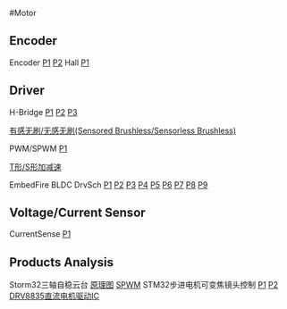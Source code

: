  #Motor
## Encoder
Encoder
[P1](https://user-images.githubusercontent.com/32056331/112433924-e063d700-8d7d-11eb-9915-9475f78eb9a4.png)
[P2](https://user-images.githubusercontent.com/32056331/112433959-ec4f9900-8d7d-11eb-9b58-32233ac91ec5.png)
Hall
[P1](https://user-images.githubusercontent.com/32056331/113250808-c41ee780-92f3-11eb-8e23-5d848ea15d42.png)

## Driver
H-Bridge
[P1](https://user-images.githubusercontent.com/32056331/116339443-00206c00-a810-11eb-918b-7011c66e76bf.png)
[P2](https://user-images.githubusercontent.com/32056331/117787908-7ba30400-b279-11eb-9db7-c996e926c7c3.jpg)
[P3](https://user-images.githubusercontent.com/32056331/117788182-bb69eb80-b279-11eb-8b8f-eadbd75a1ada.jpg)

[有感无刷/无感无刷(Sensored Brushless/Sensorless Brushless)](https://user-images.githubusercontent.com/32056331/118071541-8e811a00-b3da-11eb-8ebe-4f7000070ab6.png)


PWM/SPWM
[P1](https://user-images.githubusercontent.com/32056331/112958288-e50cfe80-9174-11eb-9361-bb233bdbce91.png)

[T形/S形加减速](https://user-images.githubusercontent.com/32056331/118238611-50afee80-b4cb-11eb-88e4-4b232318f146.png)

EmbedFire BLDC DrvSch
[P1](https://user-images.githubusercontent.com/32056331/112434197-405a7d80-8d7e-11eb-8b98-2e6a4eac4bcd.png)
[P2](https://user-images.githubusercontent.com/32056331/112434202-42bcd780-8d7e-11eb-9669-2228633c9f75.png)
[P3](https://user-images.githubusercontent.com/32056331/112434206-43556e00-8d7e-11eb-8778-bd7f0d101a11.png)
[P4](https://user-images.githubusercontent.com/32056331/112434207-43ee0480-8d7e-11eb-858a-c321780ec052.png)
[P5](https://user-images.githubusercontent.com/32056331/112434209-451f3180-8d7e-11eb-9873-9a288a0676d8.png)
[P6](https://user-images.githubusercontent.com/32056331/112434213-45b7c800-8d7e-11eb-9eda-9d48f5da2c0f.png)
[P7](https://user-images.githubusercontent.com/32056331/112434214-46505e80-8d7e-11eb-935e-02e624c11483.png)
[P8](https://user-images.githubusercontent.com/32056331/112434218-46e8f500-8d7e-11eb-8cf8-015b4ac04e6b.png)
[P9](https://user-images.githubusercontent.com/32056331/112434220-47818b80-8d7e-11eb-87c6-f882674719d8.png)

## Voltage/Current Sensor
CurrentSense
[P1](https://user-images.githubusercontent.com/32056331/112567653-2f604980-8e1c-11eb-8d60-7a7c1d410725.png)


## Products Analysis
Storm32三轴自稳云台
[原理图](https://user-images.githubusercontent.com/32056331/112800734-a0189780-90a2-11eb-97fd-ee5a5bdc3293.png)
[SPWM]()
STM32步进电机可变焦镜头控制
[P1](https://user-images.githubusercontent.com/32056331/117523993-f526c200-afed-11eb-8c13-46ce8cde076f.png)
[P2](https://user-images.githubusercontent.com/32056331/117523998-066fce80-afee-11eb-9f3e-129307888994.png)
[DRV8835直流电机驱动IC](https://user-images.githubusercontent.com/32056331/117766885-cebd8c80-b262-11eb-9cf7-f7ddf1bd1304.jpg)

